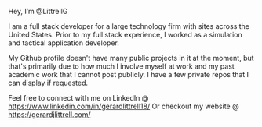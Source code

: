 Hey, I’m @LittrellG

I am a full stack developer for a large technology firm with sites across the United States. 
Prior to my full stack experience, I worked as a simulation and tactical application developer.

My Github profile doesn't have many public projects in it at the moment, but that's primarily due
to how much I involve myself at work and my past academic work that I cannot post publicly. I have
a few private repos that I can display if requested. 

Feel free to connect with me on LinkedIn @ https://www.linkedin.com/in/gerardlittrell18/
Or checkout my website @ https://gerardjlittrell.com/
